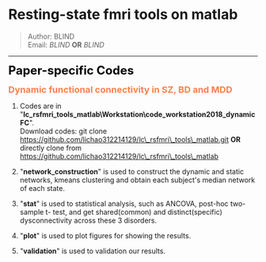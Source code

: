# Resting-state fmri tools on matlab
> Author: BLIND  
> Email: *BLIND* **OR** *BLIND*  
***
<font color=k size=5>**Paper-specific Codes**</font> 
  
<font color=#FF7F50 size=4>**Dynamic functional connectivity in SZ, BD and MDD**</font>   
1. Codes are in "**lc\_rsfmri\_tools\_matlab\\Workstation\\code\_workstation2018\_dynamicFC**".   
Download codes: git clone https://github.com/lichao312214129/lc\_rsfmri\_tools\_matlab.git **OR** directly clone from https://github.com/lichao312214129/lc\_rsfmri\_tools\_matlab

2. "**network\_construction**" is used to construct the dynamic and static networks, kmeans clustering and obtain each subject's median network of each state.

3. "**stat**" is used to statistical analysis, such as ANCOVA, post-hoc two-sample t- test, and get shared(common) and distinct(specific) dysconnectivity across these 3 disorders.

4. "**plot**" is used to plot figures for showing the results.

5. "**validation**" is used to validation our results. 
